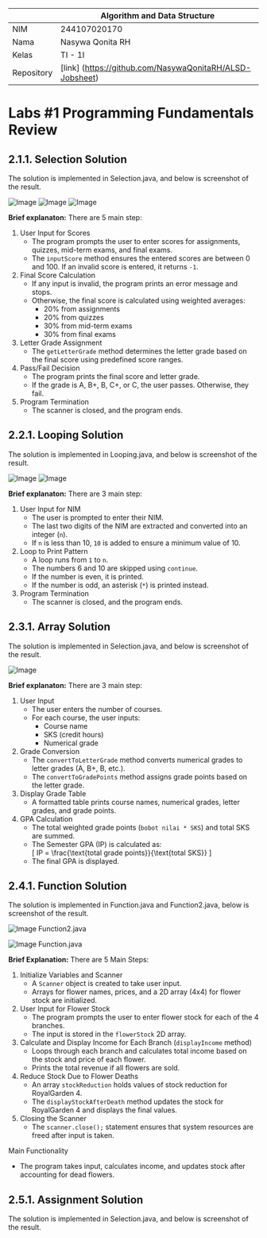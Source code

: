 |  | Algorithm and Data Structure |
|--|--|
| NIM |  244107020170|
| Nama |  Nasywa Qonita RH |
| Kelas | TI - 1I |
| Repository | [link] (https://github.com/NasywaQonitaRH/ALSD-Jobsheet) |

# Labs #1 Programming Fundamentals Review

## 2.1.1. Selection Solution
The solution is implemented in Selection.java, and below is screenshot of the result.

![Image](https://github.com/user-attachments/assets/c9aec40c-96ba-4bb2-b21f-326b675bd5f0)
![Image](https://github.com/user-attachments/assets/7ea341b3-bde7-43b6-ad74-76a370c6a149)
![Image](https://github.com/user-attachments/assets/e514c01d-842e-4639-a546-fb7618c3b4ea)

**Brief explanaton:** There are 5 main step: 
1. User Input for Scores
   - The program prompts the user to enter scores for assignments, quizzes, mid-term exams, and final exams.  
   - The `inputScore` method ensures the entered scores are between 0 and 100. If an invalid score is entered, it returns `-1`.  
2. Final Score Calculation  
   - If any input is invalid, the program prints an error message and stops.  
   - Otherwise, the final score is calculated using weighted averages:  
     - 20% from assignments  
     - 20% from quizzes  
     - 30% from mid-term exams  
     - 30% from final exams  
3. Letter Grade Assignment  
   - The `getLetterGrade` method determines the letter grade based on the final score using predefined score ranges.  
4. Pass/Fail Decision  
   - The program prints the final score and letter grade.  
   - If the grade is A, B+, B, C+, or C, the user passes. Otherwise, they fail.  
5. Program Termination  
   - The scanner is closed, and the program ends.

## 2.2.1. Looping Solution
The solution is implemented in Looping.java, and below is screenshot of the result.

![Image](https://github.com/user-attachments/assets/243a085c-15a4-4e4a-b7e3-4c1e26177a9e)
![Image](https://github.com/user-attachments/assets/99b18381-e0ab-494b-8d36-3739f480514e)

**Brief explanaton:** There are 3 main step:
1. User Input for NIM
   - The user is prompted to enter their NIM.  
   - The last two digits of the NIM are extracted and converted into an integer (`n`).  
   - If `n` is less than 10, `10` is added to ensure a minimum value of 10.  
2. Loop to Print Pattern
   - A loop runs from `1` to `n`.  
   - The numbers 6 and 10 are skipped using `continue`.  
   - If the number is even, it is printed.  
   - If the number is odd, an asterisk (`*`) is printed instead.  
3. Program Termination
   - The scanner is closed, and the program ends.

## 2.3.1. Array Solution
The solution is implemented in Selection.java, and below is screenshot of the result.

![Image](https://github.com/user-attachments/assets/86feeb25-076d-4465-951f-eef4e29d6bdc)

**Brief explanaton:** There are 3 main step:
1. User Input  
   - The user enters the number of courses.  
   - For each course, the user inputs:  
     - Course name  
     - SKS (credit hours)  
     - Numerical grade  
2. Grade Conversion
   - The `convertToLetterGrade` method converts numerical grades to letter grades (A, B+, B, etc.).  
   - The `convertToGradePoints` method assigns grade points based on the letter grade.  
3. Display Grade Table  
   - A formatted table prints course names, numerical grades, letter grades, and grade points.  
4. GPA Calculation
   - The total weighted grade points (`bobot nilai * SKS`) and total SKS are summed.  
   - The Semester GPA (IP) is calculated as:  
     \[
     IP = \frac{\text{total grade points}}{\text{total SKS}}
     \]
   - The final GPA is displayed.
  
## 2.4.1. Function Solution
The solution is implemented in Function.java and Function2.java, below is screenshot of the result.

![Image](https://github.com/user-attachments/assets/e6682906-9609-4bf0-8bb4-465d5dbf756d) Function2.java

![Image](https://github.com/user-attachments/assets/89a1a9f4-8c6b-4f83-940f-4d1e2f1584d5) Function.java

**Brief Explanation:** There are 5 Main Steps:
1. Initialize Variables and Scanner
   - A `Scanner` object is created to take user input.  
   - Arrays for flower names, prices, and a 2D array (4x4) for flower stock are initialized.
2. User Input for Flower Stock  
   - The program prompts the user to enter flower stock for each of the 4 branches.  
   - The input is stored in the `flowerStock` 2D array.
3. Calculate and Display Income for Each Branch (`displayIncome` method)  
   - Loops through each branch and calculates total income based on the stock and price of each flower.  
   - Prints the total revenue if all flowers are sold.
4. Reduce Stock Due to Flower Deaths  
   - An array `stockReduction` holds values of stock reduction for RoyalGarden 4.  
   - The `displayStockAfterDeath` method updates the stock for RoyalGarden 4 and displays the final values.
5. Closing the Scanner  
   - The `scanner.close();` statement ensures that system resources are freed after input is taken.

Main Functionality
- The program takes input, calculates income, and updates stock after accounting for dead flowers.

## 2.5.1. Assignment Solution
The solution is implemented in Selection.java, and below is screenshot of the result.



